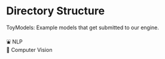 # Directory Structure

ToyModels: Example models that get submitted to our engine.

:fountain:  NLP
<br>:eyes:  Computer Vision

